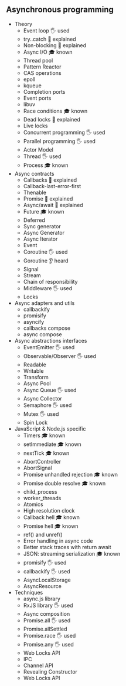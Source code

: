 ## Asynchronous programming

- Theory
  - Event loop 🖐️ used
  - try..catch 🙋 explained
  - Non-blocking 🙋 explained
  - Async I/O 🎓 known
  - Thread pool
  - Pattern Reactor
  - CAS operations
  - epoll
  - kqueue
  - Completion ports
  - Event ports
  - libuv
  - Race conditions 🎓 known
  - Dead locks 🙋 explained
  - Live locks
  - Concurrent programming  🖐️ used
  - Parallel programming 🖐️ used
  - Actor Model
  - Thread 🖐️ used
  - Process 🎓 known
- Async contracts
  - Callbacks 🙋 explained
  - Callback-last-error-first
  - Thenable
  - Promise 🙋 explained
  - Async/await 🙋 explained
  - Future 🎓 known
  - Deferred
  - Sync generator
  - Async Generator
  - Async Iterator
  - Event
  - Coroutine 🖐️ used
  - Goroutine 👂 heard 
  - Signal 
  - Stream
  - Chain of responsibility
  - Middleware 🖐️ used
  - Locks
- Async adapters and utils
  - callbackify
  - promisify
  - asyncify
  - callbacks compose
  - async compose
- Async abstractions interfaces
  - EventEmitter 🖐️ used 
  - Observable/Observer 🖐️ used 
  - Readable
  - Writable
  - Transform
  - Async Pool
  - Async Queue 🖐️ used 
  - Async Collector
  - Semaphore 🖐️ used
  - Mutex 🖐️ used 
  - Spin Lock
- JavaScript & Node.js specific
  - Timers 🎓 known
  - setImmediate 🎓 known
  - nextTick 🎓 known
  - AbortController
  - AbortSignal
  - Promise unhandled rejection 🎓 known
  - Promise double resolve 🎓 known
  - child_process
  - worker_threads
  - Atomics
  - High resolution clock
  - Callback hell 🎓 known
  - Promise hell 🎓 known
  - ref() and unref()
  - Error handling in async code
  - Better stack traces with return await
  - JSON: streaming serialization 🎓 known
  - promisify 🖐️ used 
  - callbackify 🖐️ used 
  - AsyncLocalStorage
  - AsyncResource
- Techniques
  - async.js library
  - RxJS library 🖐️ used 
  - Async composition
  - Promise.all 🖐️ used 
  - Promise.allSettled
  - Promise.race 🖐️ used 
  - Promise.any 🖐️ used 
  - Web Locks API
  - IPC
  - Channel API
  - Revealing Constructor
  - Web Locks API
